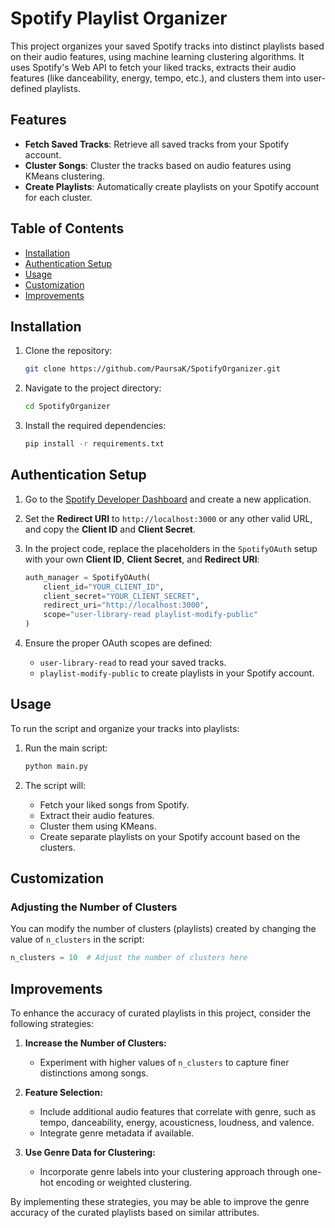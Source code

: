 # Spotify Playlist Organizer

This project organizes your saved Spotify tracks into distinct playlists based on their audio features, using machine learning clustering algorithms. It uses Spotify's Web API to fetch your liked tracks, extracts their audio features (like danceability, energy, tempo, etc.), and clusters them into user-defined playlists.

## Features
- **Fetch Saved Tracks**: Retrieve all saved tracks from your Spotify account.
- **Cluster Songs**: Cluster the tracks based on audio features using KMeans clustering.
- **Create Playlists**: Automatically create playlists on your Spotify account for each cluster.

## Table of Contents
- [Installation](#installation)
- [Authentication Setup](#authentication-setup)
- [Usage](#usage)
- [Customization](#customization)
- [Improvements](#improvements)
## Installation

1. Clone the repository:

    ```bash
    git clone https://github.com/PaursaK/SpotifyOrganizer.git
    ```

2. Navigate to the project directory:

    ```bash
    cd SpotifyOrganizer
    ```

3. Install the required dependencies:

    ```bash
    pip install -r requirements.txt
    ```

## Authentication Setup

1. Go to the [Spotify Developer Dashboard](https://developer.spotify.com/dashboard/) and create a new application.  
   
2. Set the **Redirect URI** to `http://localhost:3000` or any other valid URL, and copy the **Client ID** and **Client Secret**.

3. In the project code, replace the placeholders in the `SpotifyOAuth` setup with your own **Client ID**, **Client Secret**, and **Redirect URI**:

    ```python
    auth_manager = SpotifyOAuth(
        client_id="YOUR_CLIENT_ID",
        client_secret="YOUR_CLIENT_SECRET",
        redirect_uri="http://localhost:3000",
        scope="user-library-read playlist-modify-public"
    )
    ```

4. Ensure the proper OAuth scopes are defined:
    - `user-library-read` to read your saved tracks.
    - `playlist-modify-public` to create playlists in your Spotify account.

## Usage

To run the script and organize your tracks into playlists:

1. Run the main script:

    ```bash
    python main.py
    ```

2. The script will:
   - Fetch your liked songs from Spotify.
   - Extract their audio features.
   - Cluster them using KMeans.
   - Create separate playlists on your Spotify account based on the clusters.

## Customization

### Adjusting the Number of Clusters
You can modify the number of clusters (playlists) created by changing the value of `n_clusters` in the script:

```python
n_clusters = 10  # Adjust the number of clusters here
```

## Improvements

To enhance the accuracy of curated playlists in this project, consider the following strategies:

1. **Increase the Number of Clusters:** 
   - Experiment with higher values of `n_clusters` to capture finer distinctions among songs.

2. **Feature Selection:**
   - Include additional audio features that correlate with genre, such as tempo, danceability, energy, acousticness, loudness, and valence.
   - Integrate genre metadata if available.

3. **Use Genre Data for Clustering:**
   - Incorporate genre labels into your clustering approach through one-hot encoding or weighted clustering.

By implementing these strategies, you may be able to improve the genre accuracy of the curated playlists based on similar attributes.